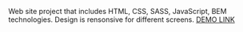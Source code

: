 Web site project that includes HTML, CSS, SASS, JavaScript, BEM technologies. Design is rensonsive for different screens. [DEMO LINK](https://denyspolitov.github.io/dia-landing/)
